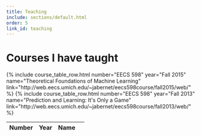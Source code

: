 ```yaml
---
title: Teaching
include: sections/default.html
order: 5
link_id: teaching
---
```


# Courses I have taught

<table class="highlight responsive-table">
  <thead>
    <tr>
      <th>Number</th>
      <th>Year</th>
      <th>Name</th>
      <th></th>
    </tr>
  </thead>

  <tbody>
    {% include course_table_row.html
      number="EECS 598"
      year="Fall 2015"
      name="Theoretical Foundations of Machine Learning"
      link="http://web.eecs.umich.edu/~jabernet/eecs598course/fall2015/web/"
    %}
    {% include course_table_row.html
      number="EECS 598"
      year="Fall 2013"
      name="Prediction and Learning: It's Only a Game"
      link="http://web.eecs.umich.edu/~jabernet/eecs598course/fall2013/web/"
    %}
  </tbody>
</table>
